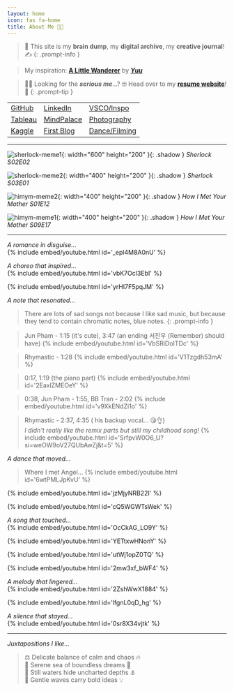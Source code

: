 ```yaml
---
layout: home
icon: fas fa-home
title: About Me 💭🏰
---
```


<!-- # Welcome to my MindPalace! 💭🏰 -->
<!-- ## 🚨 **Heads Up** -->

> 🤔 This site is my **brain dump**, my **digital archive**, my **creative journal**! ✍️
{: .prompt-info }

> My inspiration: **[A Little Wanderer](https://yuu3008.com)** by ***[Yuu](https://www.instagram.com/_yuu3008?utm_source=ig_web_button_share_sheet&igsh=ZDNlZDc0MzIxNw==)***

> 🧑‍💻 Looking for the ***serious me***...? 🤓 Head over to my **[resume website](https://khoapham1002.github.io/)**! 💼
{: .prompt-tip }

<div class="custom-table-container">
  <table class="custom-table">
    <tbody>
      <tr>
        <td><a href="https://github.com/khoapham1002">GitHub</a></td>
        <td><a href="https://www.linkedin.com/in/kdpham1002/">LinkedIn</a></td>
        <td><a href="https://vsco.co/teenee3051/gallery">VSCO/Inspo</a></td>
      </tr>
      <tr>
        <td><a href="https://public.tableau.com/app/profile/kdpham.umass/vizzes">Tableau</a></td>
        <td><a href="https://khoapham1002.github.io/mindpalace/categories/">MindPalace</a></td>
        <td><a href="https://www.instagram.com/koa_archives/">Photography</a></td>
      </tr>
      <tr>
        <td><a href="https://www.kaggle.com/teenee3051">Kaggle</a></td>
        <td><a href="https://isenbergmarketing.wordpress.com/2023/06/12/netflix-and-learn/?fbclid=IwZXh0bgNhZW0CMTEAAR1hEqlSY2sZx2p6ysM-EFkoQkFC4r9FBFxAKLc-z-wHuv3fW_YzuziMpSc_aem_v81C0HMR5vpAzpT02UQxqA">First Blog</a></td>
        <td><a href="https://www.instagram.com/koa_archives/reels/">Dance/Filming</a></td>
      </tr>
    </tbody>
  </table>
</div>

* * *

![sherlock-meme1](/assets/img/sherlock-get-out-mindpalace-meme.gif){: width="600" height="200" }{: .shadow }
_Sherlock S02E02_

![sherlock-meme2](/assets/img/sherlock-use-your-mindpalace-meme.jpeg){: width="400" height="200" }{: .shadow }
_Sherlock S03E01_

![himym-meme2](/assets/img/HIMYM-S01E12.jpg){: width="400" height="200" }{: .shadow }
_How I Met Your Mother S01E12_

![himym-meme1](/assets/img/HIMYM-S09E17.jpg){: width="400" height="200" }{: .shadow }
_How I Met Your Mother S09E17_

* * *

*A romance in disguise...*    
{% include embed/youtube.html id='_epl4M8A0nU' %}


*A choreo that inspired...*    
{% include embed/youtube.html id='vbK7Ocl3EbI' %}

{% include embed/youtube.html id='yrHI7F5pqJM' %}


*A note that resonated...*

> There are lots of sad songs not because I like sad music, but because they tend to contain chromatic notes, blue notes.
{: .prompt-info }

> Jun Pham - 1:15 (it's cute), 3:47 (an ending 서진우 (Remember) should have)
{% include embed/youtube.html id='VbSRiDoITDc' %}

> Rhymastic - 1:28
{% include embed/youtube.html id='V1Tzgdh53mA' %}

> 0:17, 1:19 (the piano part)
{% include embed/youtube.html id='2EaxlZMEOeY' %}

> 0:38, Jun Pham - 1:55, BB Tran - 2:02
{% include embed/youtube.html id='v9XkENdZi1o' %}

> Rhymastic - 2:37, 4:35 ( his backup vocal... 😘👌)   
> *I didn't really like the remix parts but still my childhood song!*
{% include embed/youtube.html id='SrfpvW0O6_U?si=weOW9oV27QUbAwZj&t=5' %}


*A dance that moved...*    

> Where I met Angel...
{% include embed/youtube.html id='6wtPMLJpKvU' %}

{% include embed/youtube.html id='jzMjyNRB22I' %}

{% include embed/youtube.html id='cQ5WGWTsWek' %}


*A song that touched...*    
{% include embed/youtube.html id='OcCkAG_LO9Y' %}

{% include embed/youtube.html id='YETtxwHNonY' %}

{% include embed/youtube.html id='utWj1opZ0TQ' %}

{% include embed/youtube.html id='2mw3xf_bWF4' %}

*A melody that lingered...*   
{% include embed/youtube.html id='2ZshWwX1884' %}

{% include embed/youtube.html id='lfgnL0qD_hg' %}


*A silence that stayed...*   
{% include embed/youtube.html id='0sr8X34vjtk' %}


* * *

*Juxtapositions I like...*
> ⚖️ Delicate balance of calm and chaos 🔥 <br>
> 🐚 Serene sea of boundless dreams 🌟 <br>
> 🐳 Still waters hide uncharted depths ⚓️ <br>
> 🌊 Gentle waves carry bold ideas 💡 <br>
